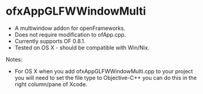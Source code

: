 ofxAppGLFWWindowMulti
=====================

- A multiwindow addon for openFrameworks. 
- Does not require modification to ofApp.cpp. 
- Currently supports OF 0.8.1. 
- Tested on OS X - should be compatible with Win/Nix. 

Notes:
- For OS X when you add ofxAppGLFWWindowMulti.cpp to your project you will need to set the file type to Objective-C++ you can do this in the right column/pane of Xcode. 
